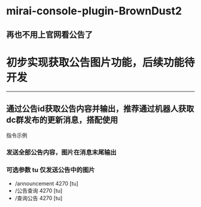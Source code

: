 # mirai-console-plugin-BrownDust2

再也不用上官网看公告了
---

# 初步实现获取公告图片功能，后续功能待开发

---
## 通过公告id获取公告内容并输出，推荐通过机器人获取dc群发布的更新消息，搭配使用
指令示例
### 发送全部公告内容，图片在消息末尾输出
### 可选参数 tu 仅发送公告中的图片
- /announcement 4270 [tu]
- /公告查询 4270 [tu]
- /查询公告 4270 [tu]



